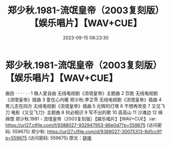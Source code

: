 ﻿---
title: 郑少秋.1981-流氓皇帝（2003复刻版）【娱乐唱片】【WAV+CUE】
date: 2023-09-15 08:23:30
categories: WAV车载音乐、镜像
tags: 华语中文
---
# 郑少秋.1981-流氓皇帝（2003复刻版）【娱乐唱片】【WAV+CUE】

曲目
· · · · · ·
1 做人爱自由
无线电视剧《流氓皇帝》主题曲
2 饮胜
无线电视剧《流氓皇帝》插曲
3 爱在心内暖 郑少秋;李芷苓
无线电视剧《流氓皇帝》插曲
4 男儿志在四方
无线电视剧《流氓皇帝》插曲
5 光辉的灯塔
6 不想再改变
7 又见飞刀
电影《又见飞刀》主题曲
8 何必相识
9 写不出的歌
10 高高山
11 沙滩边
12 绵绵恨
郑少秋.1981 - 流氓皇帝（2003复刻版）【娱乐唱片】【WAV+CUE】.rar: https://url27.ctfile.com/f/9388027-932947953-86e0d7?p=559675
(访问密码: 559675)
郑少秋: https://url27.ctfile.com/d/9388027-30075313-9d1cc9?p=559675
(访问密码: 559675)
原文：[链接](https://blog.sina.com.cn/s/blog_1647c7e76010313g3.html)